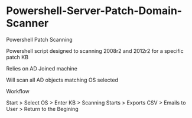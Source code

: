 # Powershell-Server-Patch-Domain-Scanner
Powershell Patch Scanning 

Powershell script designed to scanning 2008r2 and 2012r2 for a specific patch KB 

Relies on AD Joined machine

Will scan all AD objects matching OS selected 

Workflow

Start > Select OS > Enter KB > Scanning Starts > Exports CSV > Emails to User >  Return to the Begining 


